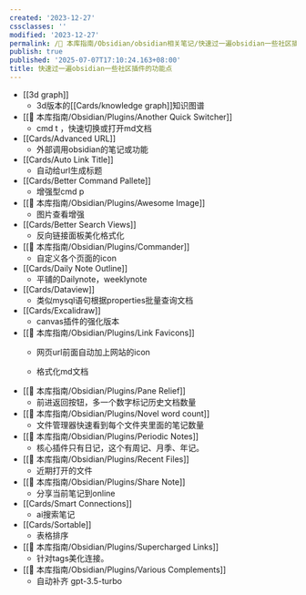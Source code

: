 ```yaml
---
created: '2023-12-27'
cssclasses: ''
modified: '2023-12-27'
permalink: /🧰 本库指南/Obsidian/obsidian相关笔记/快速过一遍obsidian一些社区插件的功能点.md
publish: true
published: '2025-07-07T17:10:24.163+08:00'
title: 快速过一遍obsidian一些社区插件的功能点
---
```

- [[3d graph]]
	- 3d版本的[[Cards/knowledge graph]]知识图谱
- [[🧰 本库指南/Obsidian/Plugins/Another Quick Switcher]]
	- cmd t ，快速切换或打开md文档
- [[Cards/Advanced URL]]
	- 外部调用obsidian的笔记或功能
- [[Cards/Auto Link Title]]
	- 自动给url生成标题
- [[Cards/Better Command Pallete]]
	- 增强型cmd p
- [[🧰 本库指南/Obsidian/Plugins/Awesome Image]]
	- 图片查看增强
- [[Cards/Better Search Views]]
	- 反向链接面板美化格式化
- [[🧰 本库指南/Obsidian/Plugins/Commander]]
	- 自定义各个页面的icon
- [[Cards/Daily Note Outline]]
	- 平铺的Dailynote，weeklynote
- [[Cards/Dataview]]
	- 类似mysql语句根据properties批量查询文档
- [[Cards/Excalidraw]]
	- canvas插件的强化版本
- [[🧰 本库指南/Obsidian/Plugins/Link Favicons]]
	- 网页url前面自动加上网站的icon

	- 格式化md文档
- [[🧰 本库指南/Obsidian/Plugins/Pane Relief]]
	- 前进返回按钮，多一个数字标记历史文档数量
- [[🧰 本库指南/Obsidian/Plugins/Novel word count]]
	- 文件管理器快速看到每个文件夹里面的笔记数量
- [[🧰 本库指南/Obsidian/Plugins/Periodic Notes]]
	- 核心插件只有日记，这个有周记、月季、年记。
- [[🧰 本库指南/Obsidian/Plugins/Recent Files]]
	- 近期打开的文件
- [[🧰 本库指南/Obsidian/Plugins/Share Note]]
	- 分享当前笔记到online
- [[Cards/Smart Connections]]
	- ai搜索笔记
- [[Cards/Sortable]]
	- 表格排序
- [[🧰 本库指南/Obsidian/Plugins/Supercharged Links]]
	- 针对tags美化连接。
- [[🧰 本库指南/Obsidian/Plugins/Various Complements]]
	- 自动补齐 gpt-3.5-turbo